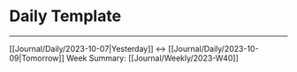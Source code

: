 # Daily Template 
---
[[Journal/Daily/2023-10-07|Yesterday]] <-> [[Journal/Daily/2023-10-09|Tomorrow]]
Week Summary: [[Journal/Weekly/2023-W40]]
